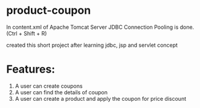 # product-coupon

In content.xml of Apache Tomcat Server JDBC Connection Pooling is done. (Ctrl + Shift + R)

created this short project after learning jdbc, jsp and servlet concept

# Features:

1. A user can create coupons
2. A user can find the details of coupon
3. A user can create a product and apply the coupon for price discount
